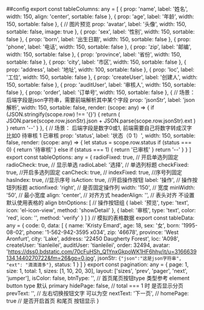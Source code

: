 <!--  -->
<template>
  <div>
    <table-plus
      :isLoading="loading"
      :tableData="data"
      :tableLabel="tableColumns"
      :tableOptions="actionOptions"
      :paginations="paginations"
      @handleButton="clickAction"
      @handleChangePage="updataPage"
      @handleRadioChange="radioChange"
      @handleSortChange="sortChange"
      @handleSelectionChange="selectChange"
    >
    </table-plus>
    <EvsModel
      :model-is-flag="modelIsFlag"
      :titleComponent="titleComponent"
      @handleShowModel="showModel"
      @handleCloseModel="closeModel"
    >
    </EvsModel>
  </div>
</template>
<script lang="ts">
import {
  defineComponent,
  reactive,
  toRefs,
  ref,
  onBeforeMount,
  onMounted,
  toRef
} from 'vue'
import {
  tableColumns,
  tableOptions,
  pagination,
  tableData
} from './table.config'
export default defineComponent({
  name: 'TableDemo',
  components: {},
  setup() {
    const paginations = reactive(pagination)
    const data = reactive(tableData.data)
    const actionOptions = reactive(tableOptions)
    const loading = ref(false)
    const modelIsFlag = ref(false)
    const titleComponent = [
      {
        slot: 'item',
        title: 'item'
      },
      {
        slot: 'item1',
        title: 'item1',
        isClass: true
      },
      {
        slot: 'item2',
        title: 'item2',
        isClass: true
      }
    ]
    const closeModel = () => {
      // 关闭弹框
      modelIsFlag.value = false
    }
    const showModel = () => {
      // 显示弹框
      modelIsFlag.value = true
    }
    //更新分页
    const updataPage = (val: number) => {
      console.log(val)
    }
    // 单选返回数据
    const radioChange = (val: any, model: any) => {
      console.log(val, '---radio')
    }
    //多选返回
    const selectChange = (val: any) => {
      console.log(val)
    }
    // 操作按钮
    const clickAction = (method: string, row: any, index: number) => {
      console.log(method, row.name, index)
      if (method == 'showDetail') { // 按钮大于3个 使用 switch 更好一些
        modelIsFlag.value = true
      }
    }
    const sortChange = (val: any) => {
      console.log(val)
    }
    return {
      data,
      tableColumns,
      actionOptions,
      paginations,
      updataPage,
      radioChange,
      selectChange,
      clickAction,
      sortChange,
      loading,
      modelIsFlag,
      titleComponent,
      closeModel,
      showModel
    }
  }
})
</script>
<style scoped lang="less"></style>


##config
export const tableColumns: any = [
  {
    prop: 'name',
    label: '姓名',
    width: 150,
    align: 'center',
    sortable: false
  },
  {
    prop: 'age',
    label: '年龄',
    width: 150,
    sortable: false
  },
  {
    // 图片预览
    prop: 'avatar',
    label: '头像',
    width: 150,
    sortable: false,
    image: true
  },
  {
    prop: 'sex',
    label: '性别',
    width: 150,
    sortable: false
  },
  {
    prop: 'born',
    label: '出生日期',
    width: 150,
    sortable: false
  },
  {
    prop: 'phone',
    label: '电话',
    width: 150,
    sortable: false
  },
  {
    prop: 'zip',
    label: '邮编',
    width: 150,
    sortable: false
  },
  {
    prop: 'province',
    label: '省份',
    width: 150,
    sortable: false
  },
  {
    prop: 'city',
    label: '市区',
    width: 150,
    sortable: false
  },
  {
    prop: 'address',
    label: '地址',
    width: 100,
    sortable: false
  },
  {
    prop: 'loc',
    label: '工位',
    width: 150,
    sortable: false
  },
  {
    prop: 'createUser',
    label: '创建人',
    width: 150,
    sortable: false
  },
  {
    prop: 'auditUser',
    label: '审核人',
    width: 150,
    sortable: false
  },
  {
    prop: 'order',
    label: '订单号',
    width: 150,
    sortable: false
  },
  {
    // 场景： 后端字段是json字符串，需要前端解析其中某个字段
    prop: 'jsonStr',
    label: 'json解析',
    width: 150,
    sortable: false,
    render: (scope: any) => {
      if (JSON.stringify(scope.row) !== '{}') {
        return (
          JSON.parse(scope.row.jsonStr).json + JSON.parse(scope.row.jsonStr).ext
        )
      }
      return '--'
    }
  },
  {
    // 场景： 后端字段是数字0或1, 前端需要自己将数字转成汉字 比如0 待审核 1 已审核
    prop: 'status',
    label: '状态（0 1）',
    width: 150,
    sortable: false,
    render: (scope: any) => {
      let status = scope.row.status
      if (status === 0) {
        return '待审核'
      } else if (status === 1) {
        return '已审核'
      }
      return '--'
    }
  }
]
export const tableOptions: any = {
  radioFixed: true, // 开启单选列固定
  radioCheck: true, // 显示单选
  radioLabel: '选择', // 单选列标题
  checkFixed: true, //开启多选列固定
  canCheck: true, //
  indexFixed: true, //序号列固定
  hasIndex: true, //显示序号
  isAction: true, //开启操作按钮
  label: '操作', // 操作按钮列标题
  actionfixed: 'right', // 是否固定操作列
  width: '150', // 宽度
  minWidth: '50', // 最小宽度
  align: 'center', // 对齐方式
  headerAlign: '', // 表头对齐 不设置 默认使用表格的 align
  btnOptions: [
    // 操作按钮组
    { label: '预览', type: 'text', icon: 'el-icon-view', method: 'showDetail' },
    { label: '审核', type: 'text', color: 'red', icon: '', method: 'verify' }
  ]
}
// 模拟的表格数据
export const tableData: any = {
  code: 0,
  data: [
    {
      name: 'Kristy Emard',
      age: 18,
      sex: '女',
      born: '1995-08-02',
      phone: '1-562-942-3595 x034',
      zip: '46678',
      province: 'West Aronfurt',
      city: 'Lake',
      address: '22450 Daugherty Forest',
      loc: 'A098',
      createUser: 'tianleilei',
      auditUser: 'tianleilei',
      order: 32494,
      avatar:
        'https://dss0.bdstatic.com/70cFuHSh_Q1YnxGkpoWK1HF6hhy/it/u=3166639134,1440270722&fm=26&gp=0.jpg',
      jsonStr: `{"json":"这是json字符串", "ext": "滴滴滴多"}`,
      status: 1
    }
  ]
}
export const pagination: any = {
  page: 1,
  size: 1,
  total: 1,
  sizes: [1, 10, 20, 30],
  layout: ['sizes', 'prev', 'pager', 'next', 'jumper'],
  isColor: false,
  btnType: '', // 首页尾页按钮type 类型参考 element button type 默认 primary
  hidePage: false, // total === 1  时 是否显示分页
  prevText: '', // 左右切换按钮文字 可以为空
  nextText: '下一页', //
  homePage: true // 是否开启首页 和尾页 按钮显示
}
